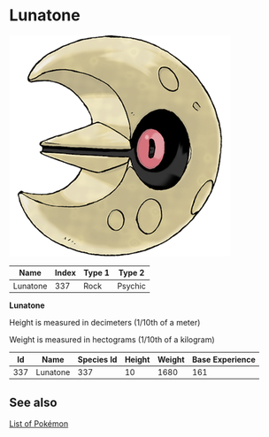# Lunatone


![Lunatone](images/337.png)

| **Name** | **Index** | **Type 1** | **Type 2** |
|----|----|----|----|
| Lunatone | 337 | Rock | Psychic  |

**Lunatone** 


Height is measured in decimeters (1/10th of a meter)

Weight is measured in hectograms (1/10th of a kilogram)

| **Id** | **Name** | **Species Id** | **Height** | **Weight** | **Base Experience** |
|--------|----------|----------------|------------|------------|---------------------|
| 337 | Lunatone | 337 | 10 | 1680 | 161 |


## See also

[List of Pokémon](../pokemon.md)
